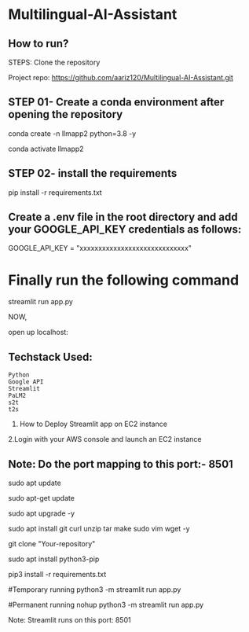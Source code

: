 # Multilingual-AI-Assistant

## How to run?

STEPS:
Clone the repository


Project repo: https://github.com/aariz120/Multilingual-AI-Assistant.git


## STEP 01- Create a conda environment after opening the repository

conda create -n llmapp2 python=3.8 -y


conda activate llmapp2


## STEP 02- install the requirements


pip install -r requirements.txt


## Create a .env file in the root directory and add your GOOGLE_API_KEY credentials as follows:

GOOGLE_API_KEY = "xxxxxxxxxxxxxxxxxxxxxxxxxxxxx"


# Finally run the following command
  streamlit run app.py

NOW,

open up localhost:


## Techstack Used:

    Python
    Google API
    Streamlit
    PaLM2
    s2t
    t2s


1. How to Deploy Streamlit app on EC2 instance


2.Login with your AWS console and launch an EC2 instance

## Note: Do the port mapping to this port:- 8501

  sudo apt update

  sudo apt-get update

  sudo apt upgrade -y

  sudo apt install git curl unzip tar make sudo vim wget -y

  git clone "Your-repository"

  sudo apt install python3-pip

  pip3 install -r requirements.txt

  #Temporary running
python3 -m streamlit run app.py


#Permanent running
nohup python3 -m streamlit run app.py


Note: Streamlit runs on this port: 8501


